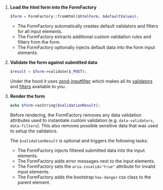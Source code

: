 1. **Load the html form into the FormFactory**

    ```php
    $form = FormFactory::fromHtml($htmlForm, $defaultValues);
    ```

    - The FormFactory automatically creates default validators and filters for all input elements.
    - The FormFactory extracts additional custom validation rules and filters from the form.
    - The FormFactory optionally injects default data into the form input elements.

2. **Validate the form against submitted data**

    ```php
    $result = $form->validate($_POST);
    ```

    Under the hood it uses [zend-inputfilter](https://github.com/zendframework/zend-inputfilter) which makes all its
    [validators](http://framework.zend.com/manual/current/en/modules/zend.validator.set.html) and
    [filters](http://framework.zend.com/manual/current/en/modules/zend.filter.set.html) available to you.

3. **Render the form**

    ```php
    echo $form->asString($validationResult);
    ```

    Before rendering, the FormFactory removes any data validation attributes used to instantiate custom validation
    (e.g. ``data-validators``, ``data-filters``). This also removes possible sensitive data that was used to setup
    the validators.

    The ``$validationResult`` is optional and triggers the following tasks:
    - The FormFactory injects filtered submitted data into the input elements.
    - The FormFactory adds error messages next to the input elements.
    - The FormFactory sets the ``aria-invalid="true"`` attribute for invalid input elements.
    - The FormFactory adds the bootstrap ``has-danger`` css class to the parent element.
